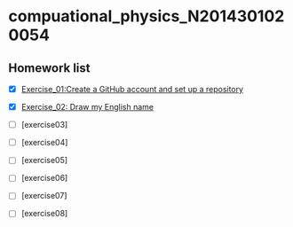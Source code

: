 # compuational_physics_N2014301020054
## Homework list
- [x] [Exercise_01:Create a GitHub account and set up a repository](https://github.com/Arklight666/compuational_physics_N2014301020054)
- [x] [Exercise_02: Draw my English name](https://www.zybuluo.com/2014301020054/note/505524)
- [ ] [exercise03]
- [ ] [exercise04]
- [ ] [exercise05]
- [ ] [exercise06]
- [ ] [exercise07]
- [ ] [exercise08]

